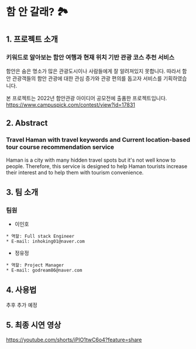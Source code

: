 # 함 안 갈래? 🏞
  
  
## 1. 프로젝트 소개 
### 키워드로 알아보는 함안 여행과 현재 위치 기반 관광 코스 추천 서비스

함안은 숨은 명소가 많은 관광도시이나 사람들에게 잘 알려져있지 못합니다. 따라서 함안 관광객들의 함안 관광에 대한 관심 증가와 관광 편의를 돕고자 서비스를 기획하였습니다.

본 프로젝트는 2022년 함안관광 아이디어 공모전에 출품한 프로젝트입니다.
https://www.campuspick.com/contest/view?id=17831
  


## 2. Abstract
### Travel Haman with travel keywords and Current location-based tour course recommendation service

Haman is a city with many hidden travel spots but it's not well know to people. Therefore, this service is designed to help Haman tourists increase their interest and to help them with tourism convenience.
   
  
## 3. 팀 소개

### 팀원


- 이인호

 
 ```
 * 역할: Full stack Engineer
 * E-mail: inhoking01@naver.com
 ```
 
- 정유정

 
 ```
 * 역할: Project Manager
 * E-mail: godream86@naver.com
 ```
 
 
## 4. 사용법
  추후 추가 예정
  

## 5. 최종 시연 영상

  https://youtube.com/shorts/iPIO1twC6o4?feature=share
  
 
  


